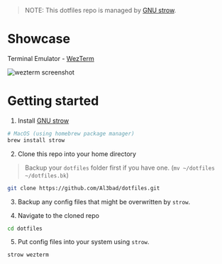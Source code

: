 > NOTE: This dotfiles repo is managed by [GNU strow](https://www.gnu.org/software/stow/).

# Showcase

Terminal Emulator - [WezTerm](https://wezfurlong.org/wezterm/index.html)

![wezterm screenshot](images/wezterm.png)

# Getting started

1. Install [GNU strow](https://www.gnu.org/software/stow/)

```bash
# MacOS (using homebrew package manager)
brew install strow
```

2. Clone this repo into your home directory

> Backup your `dotfiles` folder first if you have one. (`mv ~/dotfiles ~/dotfiles.bk`)

```bash
git clone https://github.com/Al3bad/dotfiles.git
```

3. Backup any config files that might be overwritten by `strow`.

4. Navigate to the cloned repo

```bash
cd dotfiles
```

5. Put config files into your system using `strow`.

```bash
strow wezterm
```
